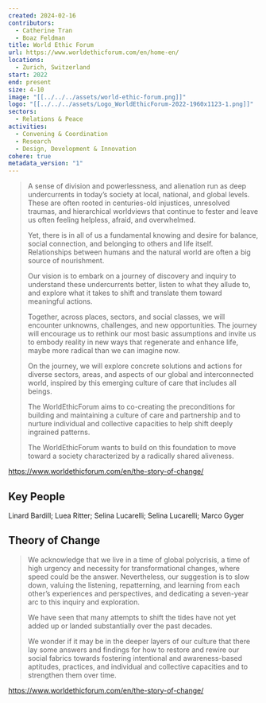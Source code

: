 ```yaml
---
created: 2024-02-16
contributors:
  - Catherine Tran
  - Boaz Feldman
title: World Ethic Forum
url: https://www.worldethicforum.com/en/home-en/
locations:
  - Zurich, Switzerland
start: 2022
end: present
size: 4-10
image: "[[../../../assets/world-ethic-forum.png]]"
logo: "[[../../../assets/Logo_WorldEthicForum-2022-1960x1123-1.png]]"
sectors:
  - Relations & Peace
activities:
  - Convening & Coordination
  - Research
  - Design, Development & Innovation
cohere: true
metadata_version: "1"
---
```

>A sense of division and powerlessness, and alienation run as deep undercurrents in today’s society at local, national, and global levels. These are often rooted in centuries-old injustices, unresolved traumas, and hierarchical worldviews that continue to fester and leave us often feeling helpless, afraid, and overwhelmed.
>
>Yet, there is in all of us a fundamental knowing and desire for balance, social connection, and belonging to others and life itself. Relationships between humans and the natural world are often a big source of nourishment.
>
>Our vision is to embark on a journey of discovery and inquiry to understand these undercurrents better, listen to what they allude to, and explore what it takes to shift and translate them toward meaningful actions.
>
>Together, across places, sectors, and social classes, we will encounter unknowns, challenges, and new opportunities. The journey will encourage us to rethink our most basic assumptions and invite us to embody reality in new ways that regenerate and enhance life, maybe more radical than we can imagine now.
>
>On the journey, we will explore concrete solutions and actions for diverse sectors, areas, and aspects of our global and interconnected world, inspired by this emerging culture of care that includes all beings.
>
>The WorldEthicForum aims to co-creating the preconditions for building and maintaining a culture of care and partnership and to nurture individual and collective capacities to help shift deeply ingrained patterns.
>
>The WorldEthicForum wants to build on this foundation to move toward a society characterized by a radically shared aliveness.

https://www.worldethicforum.com/en/the-story-of-change/

## Key People

Linard Bardill; Luea Ritter; Selina Lucarelli; Selina Lucarelli; Marco Gyger

## Theory of Change

>We acknowledge that we live in a time of global polycrisis, a time of high urgency and necessity for transformational changes, where speed could be the answer. Nevertheless, our suggestion is to slow down, valuing the listening, repatterning, and learning from each other’s experiences and perspectives, and dedicating a seven-year arc to this inquiry and exploration.
>
>We have seen that many attempts to shift the tides have not yet added up or landed substantially over the past decades.
>
>We wonder if it may be in the deeper layers of our culture that there lay some answers and findings for how to restore and rewire our social fabrics towards fostering intentional and awareness-based aptitudes, practices, and individual and collective capacities and to strengthen them over time.

https://www.worldethicforum.com/en/the-story-of-change/











